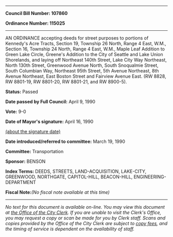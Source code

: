 

********

**Council Bill Number: 107860**
   
**Ordinance Number: 115025**
********

 AN ORDINANCE accepting deeds for street purposes to portions of Kennedy's Acre Tracts, Section 19, Township 26 North, Range 4 East, W.M., Section 16, Township 24 North, Range 4 East, W.M., Maple Leaf Addition to Green Lake Circle, Greene's Addition to the City of Seattle and Lake Union Shorelands, and laying off Northeast 140th Street, Lake City Way Northeast, North 130th Street, Greenwood Avenue North, South Snoqualmie Street, South Columbian Way, Northeast 95th Street, 5th Avenue Northeast, 8th Avenue Northeast, East Boston Street and Fairview Avenue East. (RW 8828, RW 8801-19, RW 8801-20, RW 8801-21, and RW 8900-5).

**Status:** Passed
   
**Date passed by Full Council:** April 9, 1990
   
**Vote:** 9-0
   
**Date of Mayor's signature:** April 16, 1990
   
[(about the signature date)](/~public/approvaldate.htm)
   
   
   
**Date introduced/referred to committee:** March 19, 1990
   
**Committee:** Transportation
   
**Sponsor:** BENSON
   
   
**Index Terms:** DEEDS, STREETS, LAND-ACQUISITION, LAKE-CITY, GREENWOOD, NORTHGATE, CAPITOL-HILL, BEACON-HILL, ENGINEERING-DEPARTMENT

**Fiscal Note:**_(No fiscal note available at this time)_
********

_No text for this document is available on-line. You may view this document at [the Office of the City Clerk](http://www.seattle.gov/leg/clerk/contactUs.htm). If you are unable to visit the Clerk's Office, you may request a copy or scan be made for you by Clerk staff. Scans and copies provided by the Office of the City Clerk are subject to [copy fees](http://clerk.seattle.gov/~public/clerkfees.htm), and the timing of service is dependent on the availability of staff._

